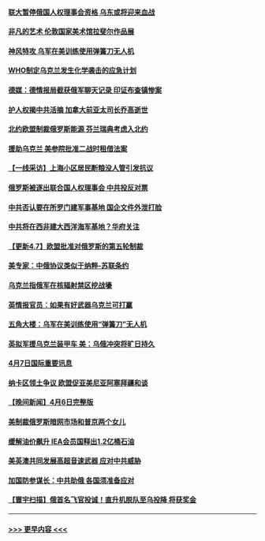 #### [联大暂停俄国人权理事会资格 乌东或将迎来血战](../pages/prog202/a103394845.md?t=04081001) 
#### [非凡的艺术 伦敦国家美术馆拉斐尔作品展](../pages/prog202/a103394782.md?t=04081001) 
#### [神风特攻 乌军在美训练使用弹簧刀无人机](../pages/prog202/a103394780.md?t=04081001) 
#### [WHO制定乌克兰发生化学袭击的应急计划](../pages/prog202/a103394750.md?t=04081001) 
#### [德媒：德情报局截获俄军聊天记录 印证布查镇惨案](../pages/prog202/a103394695.md?t=04081001) 
#### [护人权揭中共活摘 加拿大前亚太司长乔高逝世](../pages/prog202/a103394632.md?t=04081001) 
#### [北约欧盟制裁俄罗斯能源 芬兰瑞典考虑入北约](../pages/prog202/a103394636.md?t=04081001) 
#### [援助乌克兰 美参院批准二战时租借法案](../pages/prog202/a103394634.md?t=04081001) 
#### [【一线采访】上海小区居民断粮没人管引发抗议](../pages/prog202/a103394627.md?t=04081001) 
#### [俄罗斯被逐出联合国人权理事会 中共投反对票](../pages/prog202/a103394609.md?t=04081001) 
#### [中共否认要在所罗门建军事基地 国企文件外泄打脸](../pages/prog202/a103394576.md?t=04081001) 
#### [中共将在西非建大西洋海军基地？华府关注](../pages/prog202/a103394567.md?t=04081001) 
#### [【更新4.7】欧盟批准对俄罗斯的第五轮制裁](../pages/prog202/a103394190.md?t=04081001) 
#### [美专家：中俄协议类似于纳粹-苏联条约](../pages/prog202/a103394343.md?t=04081001) 
#### [乌克兰指俄军在核辐射禁区挖战壕](../pages/prog202/a103394332.md?t=04081001) 
#### [英情报官员：如果有好武器乌克兰可打赢](../pages/prog202/a103394324.md?t=04081001) 
#### [五角大楼：乌军在美训练使用“弹簧刀”无人机](../pages/prog202/a103394285.md?t=04081001) 
#### [英拟军援乌克兰装甲车 美：乌俄冲突将旷日持久](../pages/prog202/a103394222.md?t=04081001) 
#### [4月7日国际重要讯息](../pages/prog202/a103394209.md?t=04081001) 
#### [纳卡区领土争议 欧盟促亚美尼亚阿塞拜疆和谈](../pages/prog202/a103394124.md?t=04081001) 
#### [【晚间新闻】4月6日完整版](../pages/prog202/a103393966.md?t=04081001) 
#### [美制裁俄罗斯暗网市场和普京两个女儿](../pages/prog202/a103392847.md?t=04081001) 
#### [缓解油价飙升 IEA会员国释出1.2亿桶石油](../pages/prog202/a103394064.md?t=04081001) 
#### [美英澳共同发展高超音速武器 应对中共威胁](../pages/prog202/a103393823.md?t=04081001) 
#### [加国防参谋长：中共助俄 各国须准备应对](../pages/prog202/a103393819.md?t=04081001) 
#### [【寰宇扫描】俄首名飞官投诚！直升机脱队至乌投降 将获奖金](../pages/prog202/a103393997.md?t=04081001) 

----
#### [ >>> 更早内容 <<< ](../indexes/prog202-earlier.md)
